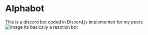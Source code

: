 # Alphabot
This is a discord bot coded in Discord.js implemented for my peers <br>
![image](https://user-images.githubusercontent.com/73897941/159383456-86c10099-5e06-41c9-93e5-1751f3ab66ea.png)
Its basically a reaction bot <br>
